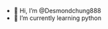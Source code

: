 - 👋 Hi, I’m @Desmondchung888
- 🌱 I’m currently learning python

<!---
Desmondchung888/Desmondchung888 is a ✨ special ✨ repository because its `README.md` (this file) appears on your GitHub profile.
You can click the Preview link to take a look at your changes.
--->
